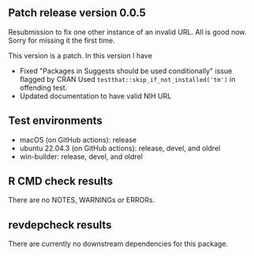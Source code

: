 ## Patch release version 0.0.5
Resubmission to fix one other instance of an invalid URL. All is good now.
Sorry for missing it the first time.

This version is a patch. In this version I have

* Fixed "Packages in Suggests should be used conditionally" issue flagged by CRAN
    Used `testthat::skip_if_not_installed('tm')` in offending test.
* Updated documentation to have valid NIH URL

## Test environments
* macOS (on GitHub actions): release
* ubuntu 22.04.3 (on GitHub actions): release, devel, and oldrel
* win-builder: release, devel, and oldrel

## R CMD check results
There are no NOTES, WARNINGs or ERRORs.

## revdepcheck results
There are currently no downstream dependencies for this package.